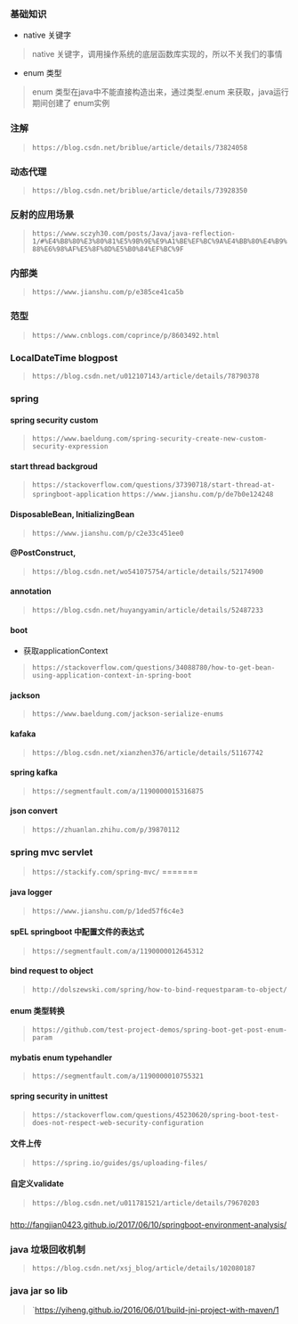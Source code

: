 ### 基础知识
- native 关键字
> native 关键字，调用操作系统的底层函数库实现的，所以不关我们的事情
- enum 类型
> enum 类型在java中不能直接构造出来，通过类型.enum 来获取，java运行期间创建了 enum实例
### 注解
> `https://blog.csdn.net/briblue/article/details/73824058`
### 动态代理
> `https://blog.csdn.net/briblue/article/details/73928350`

### 反射的应用场景
> `https://www.sczyh30.com/posts/Java/java-reflection-1/#%E4%B8%80%E3%80%81%E5%9B%9E%E9%A1%BE%EF%BC%9A%E4%BB%80%E4%B9%88%E6%98%AF%E5%8F%8D%E5%B0%84%EF%BC%9F`
### 内部类
> `https://www.jianshu.com/p/e385ce41ca5b`

### 范型
> `https://www.cnblogs.com/coprince/p/8603492.html`

### LocalDateTime blogpost
> `https://blog.csdn.net/u012107143/article/details/78790378`


### spring
#### spring security custom
> `https://www.baeldung.com/spring-security-create-new-custom-security-expression`
#### start thread backgroud 
> `https://stackoverflow.com/questions/37390718/start-thread-at-springboot-application`
> `https://www.jianshu.com/p/de7b0e124248`

#### DisposableBean, InitializingBean
> `https://www.jianshu.com/p/c2e33c451ee0`

#### @PostConstruct, 
> `https://blog.csdn.net/wo541075754/article/details/52174900`

#### annotation
> `https://blog.csdn.net/huyangyamin/article/details/52487233`
#### boot
- 获取applicationContext
> `https://stackoverflow.com/questions/34088780/how-to-get-bean-using-application-context-in-spring-boot`

#### jackson
> `https://www.baeldung.com/jackson-serialize-enums`

#### kafaka
> `https://blog.csdn.net/xianzhen376/article/details/51167742`
#### spring kafka
> `https://segmentfault.com/a/1190000015316875`

#### json convert
> `https://zhuanlan.zhihu.com/p/39870112`


### spring mvc servlet
> `https://stackify.com/spring-mvc/`
=======
#### java logger
> `https://www.jianshu.com/p/1ded57f6c4e3`

#### spEL springboot 中配置文件的表达式
> `https://segmentfault.com/a/1190000012645312`

#### bind request to object
> `http://dolszewski.com/spring/how-to-bind-requestparam-to-object/`
#### enum 类型转换
> `https://github.com/test-project-demos/spring-boot-get-post-enum-param`

#### mybatis enum typehandler
> `https://segmentfault.com/a/1190000010755321`


#### spring security in unittest
> `https://stackoverflow.com/questions/45230620/spring-boot-test-does-not-respect-web-security-configuration`

#### 文件上传
> `https://spring.io/guides/gs/uploading-files/`

#### 自定义validate
> `https://blog.csdn.net/u011781521/article/details/79670203`

###  
http://fangjian0423.github.io/2017/06/10/springboot-environment-analysis/

### java 垃圾回收机制
> `https://blog.csdn.net/xsj_blog/article/details/102080187`

### java jar so lib
> `https://yiheng.github.io/2016/06/01/build-jni-project-with-maven/1
